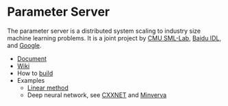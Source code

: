 # Parameter Server

The parameter server is a distributed system scaling to industry size machine
learning problems. It is a joint project by [CMU SML-Lab](http://sml-lab.com),
[Baidu IDL](http://idl.baidu.com/en/), and [Google](http://research.google.com).


- [Document](doc/)
- [Wiki](https://github.com/dmlc/parameter_server/wiki/)
- How to [build](make/)
- Examples
  - [Linear method](example/linear)
  - Deep neural network, see [CXXNET](https://github.com/dmlc/cxxnet) and [Minverva](https://github.com/minerva-developers/minerva)
